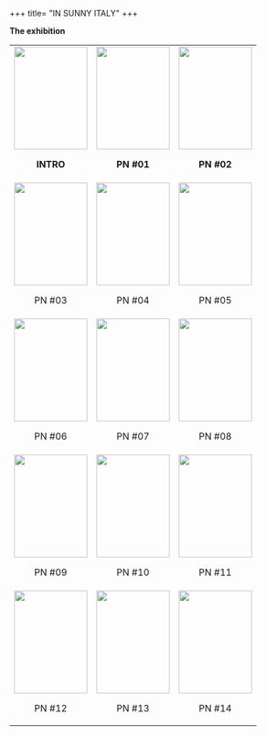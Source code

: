 +++
title= "IN SUNNY ITALY"
+++

**The exhibition**
    
    
    
    
<table cellspacing="5" cellpadding="5"  align="center">


<tr>
<td><a href="/docs/PAGE_00.pdf"><img src="/images/files/th-pdf_00.jpg" width="128" height="180"></a>
<br><center>
<p><b>INTRO</b></p>
</center>
</td>
<td><a href="/docs/PAGE_01.pdf"><img src="/images/files/th-pdf_01.jpg" width="128" height="180"></a>
<br><center>
<p><b>PN #01</b></p>
</center>
</td>
<td><a href="/docs/PAGE_02.pdf"><img src="/images/files/th-pdf_02.jpg" width="128" height="180"></a>
<br><center>
<p><b>PN #02</b></p>
</center>
</td>
</tr>


<tr>
<td><a href="/docs/PAGE_03.pdf"><img src="/images/files/th-pdf_03.jpg" width="128" height="180"></a>
<br><center>
<p>PN #03</p>
</center>
</td>
<td><a href="/docs/PAGE_04.pdf"><img src="/images/files/th-pdf_04.jpg" width="128" height="180"></a>
<br><center>
<p>PN #04</p>
</center>
</td>
<td><a href="/docs/PAGE_05.pdf"><img src="/images/files/th-pdf_05.jpg" width="128" height="180"></a>
<br><center>
<p>PN #05</p>
</center>
</td>
</tr>

<tr>
<td><a href="/docs/PAGE_06.pdf"><img src="/images/files/th-pdf_06.jpg" width="128" height="180"></a>
<br><center>
<p>PN #06</p>
</center>
</td>
<td><a href="/docs/PAGE_07.pdf"><img src="/images/files/th-pdf_07.jpg" width="128" height="180"></a>
<br><center>
<p>PN #07</p>
</center>
</td>
<td><a href="/docs/PAGE_08.pdf"><img src="/images/files/th-pdf_08.jpg" width="128" height="180"></a>
<br><center>
<p>PN #08</p>
</center>
</td>
</tr>

<tr>
<td><a href="/docs/PAGE_09.pdf"><img src="/images/files/th-pdf_09.jpg" width="128" height="180"></a>
<br><center>
<p>PN #09</p>
</center>
</td>
<td><a href="/docs/PAGE_10.pdf"><img src="/images/files/th-pdf_10.jpg" width="128" height="180"></a>
<br><center>
<p>PN #10</p>
</center>
</td>
<td><a href="/docs/PAGE_11.pdf"><img src="/images/files/th-pdf_11.jpg" width="128" height="180"></a>
<br><center>
<p>PN #11</p>
</center>
</td>
</tr>


<tr>
<td><a href="/docs/PAGE_12.pdf"><img src="/images/files/th-pdf_12.jpg" width="128" height="180"></a>
<br><center>
<p>PN #12</p>
</center>
</td>
<td><a href="/docs/PAGE_12_bis_50.pdf"><img src="/images/files/th-pdf_12_bis.jpg" width="128" height="180"></a>
<br><center>
<p>PN #13</p>
</center>
</td>
<td><a href="/docs/PAGE_99.pdf"><img src="/images/files/th-pdf_99.jpg" width="128" height="180"></a>
<br><center>
<p>PN #14</p>
</center>
</td>
</tr>
</table>